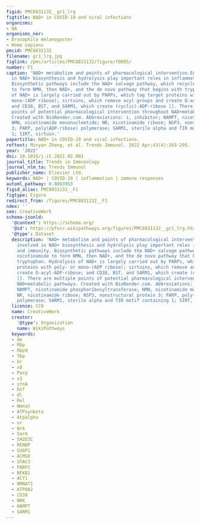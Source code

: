 ```yaml
---
figid: PMC8831132__gr1_lrg
figtitle: NAD+ in COVID-19 and viral infections
organisms:
- NA
organisms_ner:
- Drosophila melanogaster
- Homo sapiens
pmcid: PMC8831132
filename: gr1_lrg.jpg
figlink: /pmc/articles/PMC8831132/figure/f0005/
number: F1
caption: 'NAD+ metabolism and points of pharmacological intervention.Enzymes involved
  in NAD+ biosynthesis and hydrolysis play important roles in inflammation and immunity.
  Biosynthetic pathways include the NAD+ salvage pathway, which recycles nicotinamide
  to form NMN, then NAD+, and the de novo pathway that begins with tryptophan. Hydrolysis
  of NAD+ is largely carried out by PARPs, which tag target proteins with poly- or
  mono-(ADP ribose); sirtuins, which remove acyl groups and create O-acyl-ADP-ribose;
  and CD38, BST, and SARM1, which create (cyclic)-ADP-ribose []. There are multiple
  points of potential pharmacological intervention throughout NAD+metabolic pathways.
  Created with BioRender.com. Abbreviations: i, inhibitor; NAMPT, nicotinamide phosphoribosyltransferase;
  NMN, nicotinamide mononucleotide; NR, nicotinamide ribose; NSP3, nonstructural protein
  3; PARP, poly(ADP-ribose) polymerase; SARM1, sterile alpha and TIR motif containing
  1; SIRT, sirtuin.'
papertitle: NAD+ in COVID-19 and viral infections.
reftext: Minyan Zheng, et al. Trends Immunol. 2022 Apr;43(4):283-295.
year: '2022'
doi: 10.1016/j.it.2022.02.001
journal_title: Trends in Immunology
journal_nlm_ta: Trends Immunol
publisher_name: Elsevier Ltd.
keywords: NAD+ | COVID-19 | inflammation | immune responses
automl_pathway: 0.8803953
figid_alias: PMC8831132__F1
figtype: Figure
redirect_from: /figures/PMC8831132__F1
ndex: ''
seo: CreativeWork
schema-jsonld:
  '@context': https://schema.org/
  '@id': https://pfocr.wikipathways.org/figures/PMC8831132__gr1_lrg.html
  '@type': Dataset
  description: 'NAD+ metabolism and points of pharmacological intervention.Enzymes
    involved in NAD+ biosynthesis and hydrolysis play important roles in inflammation
    and immunity. Biosynthetic pathways include the NAD+ salvage pathway, which recycles
    nicotinamide to form NMN, then NAD+, and the de novo pathway that begins with
    tryptophan. Hydrolysis of NAD+ is largely carried out by PARPs, which tag target
    proteins with poly- or mono-(ADP ribose); sirtuins, which remove acyl groups and
    create O-acyl-ADP-ribose; and CD38, BST, and SARM1, which create (cyclic)-ADP-ribose
    []. There are multiple points of potential pharmacological intervention throughout
    NAD+metabolic pathways. Created with BioRender.com. Abbreviations: i, inhibitor;
    NAMPT, nicotinamide phosphoribosyltransferase; NMN, nicotinamide mononucleotide;
    NR, nicotinamide ribose; NSP3, nonstructural protein 3; PARP, poly(ADP-ribose)
    polymerase; SARM1, sterile alpha and TIR motif containing 1; SIRT, sirtuin.'
  license: CC0
  name: CreativeWork
  creator:
    '@type': Organization
    name: WikiPathways
  keywords:
  - de
  - Rbp
  - Rbp9
  - Tbp
  - br
  - x8
  - Parp
  - x3
  - stnA
  - Dif
  - dl
  - Rel
  - Nmnat
  - ATPsynbeta
  - Atpalpha
  - nr
  - Nrk
  - Sarm
  - SH2D3C
  - RENBP
  - SUGP1
  - ACMSD
  - STAC3
  - PARP1
  - NFKB1
  - ACY1
  - NMNAT1
  - ATP8A2
  - CD38
  - NRK
  - NAMPT
  - SARM1
---
```


